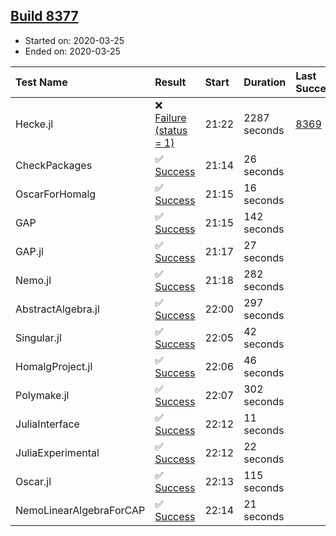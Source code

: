 ## [Build 8377](https://oscarci.mathematik.uni-kl.de/job/oscar/8377/)

* Started on: 2020-03-25
* Ended on: 2020-03-25

| Test Name    | Result | Start | Duration | Last Success | First Failure |
|:-------------|:-------|:------|:---------|:-------------|:--------------|
| Hecke.jl | ❌ [Failure (status = 1)](https://oscarci.mathematik.uni-kl.de/job/oscar/8377/artifact/logs/build-8377/Hecke.jl.log) | 21:22 | 2287 seconds | [8369](https://oscarci.mathematik.uni-kl.de/job/oscar/8369/) | [8370](https://oscarci.mathematik.uni-kl.de/job/oscar/8370/) |
| CheckPackages | ✅ [Success](https://oscarci.mathematik.uni-kl.de/job/oscar/8377/artifact/logs/build-8377/CheckPackages.log) | 21:14 | 26 seconds |  |  |
| OscarForHomalg | ✅ [Success](https://oscarci.mathematik.uni-kl.de/job/oscar/8377/artifact/logs/build-8377/OscarForHomalg.log) | 21:15 | 16 seconds |  |  |
| GAP | ✅ [Success](https://oscarci.mathematik.uni-kl.de/job/oscar/8377/artifact/logs/build-8377/GAP.log) | 21:15 | 142 seconds |  |  |
| GAP.jl | ✅ [Success](https://oscarci.mathematik.uni-kl.de/job/oscar/8377/artifact/logs/build-8377/GAP.jl.log) | 21:17 | 27 seconds |  |  |
| Nemo.jl | ✅ [Success](https://oscarci.mathematik.uni-kl.de/job/oscar/8377/artifact/logs/build-8377/Nemo.jl.log) | 21:18 | 282 seconds |  |  |
| AbstractAlgebra.jl | ✅ [Success](https://oscarci.mathematik.uni-kl.de/job/oscar/8377/artifact/logs/build-8377/AbstractAlgebra.jl.log) | 22:00 | 297 seconds |  |  |
| Singular.jl | ✅ [Success](https://oscarci.mathematik.uni-kl.de/job/oscar/8377/artifact/logs/build-8377/Singular.jl.log) | 22:05 | 42 seconds |  |  |
| HomalgProject.jl | ✅ [Success](https://oscarci.mathematik.uni-kl.de/job/oscar/8377/artifact/logs/build-8377/HomalgProject.jl.log) | 22:06 | 46 seconds |  |  |
| Polymake.jl | ✅ [Success](https://oscarci.mathematik.uni-kl.de/job/oscar/8377/artifact/logs/build-8377/Polymake.jl.log) | 22:07 | 302 seconds |  |  |
| JuliaInterface | ✅ [Success](https://oscarci.mathematik.uni-kl.de/job/oscar/8377/artifact/logs/build-8377/JuliaInterface.log) | 22:12 | 11 seconds |  |  |
| JuliaExperimental | ✅ [Success](https://oscarci.mathematik.uni-kl.de/job/oscar/8377/artifact/logs/build-8377/JuliaExperimental.log) | 22:12 | 22 seconds |  |  |
| Oscar.jl | ✅ [Success](https://oscarci.mathematik.uni-kl.de/job/oscar/8377/artifact/logs/build-8377/Oscar.jl.log) | 22:13 | 115 seconds |  |  |
| NemoLinearAlgebraForCAP | ✅ [Success](https://oscarci.mathematik.uni-kl.de/job/oscar/8377/artifact/logs/build-8377/NemoLinearAlgebraForCAP.log) | 22:14 | 21 seconds |  |  |
